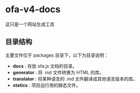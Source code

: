 # ofa-v4-docs

这只是一个网站生成工具

## 目录结构

主要文件位于 packages 目录下，以下为目录说明： 

- **docs** : 存放 ofa.js 文档的目录。 
- **generator** : 将 .md 文件转换为 HTML 的库。 
- **translator** : 将某种语言的 .md 文件翻译成其他语言版本的库。 
- **statics** : 项目运行用的静态文件。

<!-- ## 工作流程 

1. 在 **docs**  目录中编写 ofa.js v4 的文档；其中主要编辑的是 **cn** 的文档。 
2. 利用 **translator**  将 **docs**  目录中的 cn 文档翻译成其他语言，放到同目录下。 
3. 使用 **generator**  将 **docs**  目录中的 .md 文档转换为静态页面，并将生成的页面放置于根目录的 **dist**  目录下，以供展示和访问。 -->